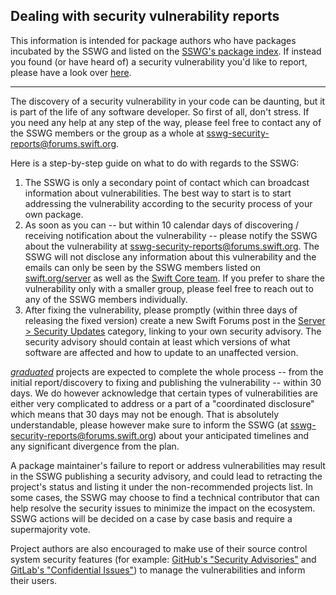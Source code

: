 ## Dealing with security vulnerability reports

This information is intended for package authors who have packages incubated by the SSWG and listed on the [SSWG's package index](https://swift.org/server/#projects). If instead you found (or have heard of) a security vulnerability you'd like to report, please have a look over [here](contributor-found-vulnerability.md).

---

The discovery of a security vulnerability in your code can be daunting, but it is part of the life of any software developer. So first of all, don't stress. If you need any help at any step of the way, please feel free to contact any of the SSWG members or the group as a whole at [sswg-security-reports@forums.swift.org](mailto:sswg-security-reports@forums.swift.org).

Here is a step-by-step guide on what to do with regards to the SSWG:

1. The SSWG is only a secondary point of contact which can broadcast information about vulnerabilities. The best way to start is to start addressing the vulnerability according to the security process of your own package.
2. As soon as you can -- but within 10 calendar days of discovering / receiving notification about the vulnerability -- please notify the SSWG about the vulnerability at [sswg-security-reports@forums.swift.org](mailto:sswg-security-reports@forums.swift.org). The SSWG will not disclose any information about this vulnerability and the emails can only be seen by the SSWG members listed on [swift.org/server](https://swift.org/server/) as well as the [Swift Core team](https://swift.org/community/#community-structure). If you prefer to share the vulnerability only with a smaller group, please feel free to reach out to any of the SSWG members individually.
3. After fixing the vulnerability, please promptly (within three days of releasing the fixed version) create a new Swift Forums post in the [Server > Security Updates](https://forums.swift.org/c/server/security-updates/50) category, linking to your own security advisory. The security advisory should contain at least which versions of what software are affected and how to update to an unaffected version.

[_graduated_](https://github.com/swift-server/sswg/blob/main/process/incubation.md#process-diagram) projects are expected to complete the whole process -- from the initial report/discovery to fixing and publishing the vulnerability -- within 30 days. We do however acknowledge that certain types of vulnerabilities are either very complicated to address or a part of a "coordinated disclosure" which means that 30 days may not be enough. That is absolutely understandable, please however make sure to inform the SSWG (at [sswg-security-reports@forums.swift.org](mailto:sswg-security-reports@forums.swift.org)) about your anticipated timelines and any significant divergence from the plan.

A package maintainer's failure to report or address vulnerabilities may result in the SSWG publishing a security advisory, and could lead to retracting the project's status and listing it under the non-recommended projects list. In some cases, the SSWG may choose to find a technical contributor that can help resolve the security issues to minimize the impact on the ecosystem. SSWG actions will be decided on a case by case basis and require a supermajority vote.

Project authors are also encouraged to make use of their source control system security features (for example: [GitHub's "Security Advisories"](https://docs.github.com/en/github/managing-security-vulnerabilities/about-github-security-advisories) and [GitLab's "Confidential Issues"](https://docs.gitlab.com/ee/user/project/issues/confidential_issues.html)) to manage the vulnerabilities and inform their users.
